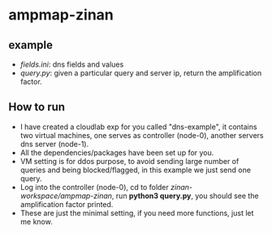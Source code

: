 # ampmap-zinan
## example
- *fields.ini*: dns fields and values
- *query.py*: given a particular query and server ip, return the amplification factor.

## How to run
- I have created a cloudlab exp for you called "dns-example", it contains two virtual machines, one serves as controller (node-0), another servers dns server (node-1).
- All the dependencies/packages have been set up for you. 
- VM setting is for ddos purpose, to avoid sending large number of queries and being blocked/flagged, in this example we just send one query.
- Log into the controller (node-0), cd to folder *zinan-workspace/ampmap-zinan*, run **python3 query.py**, you should see the amplification factor printed.
- These are just the minimal setting, if you need more functions, just let me know.

